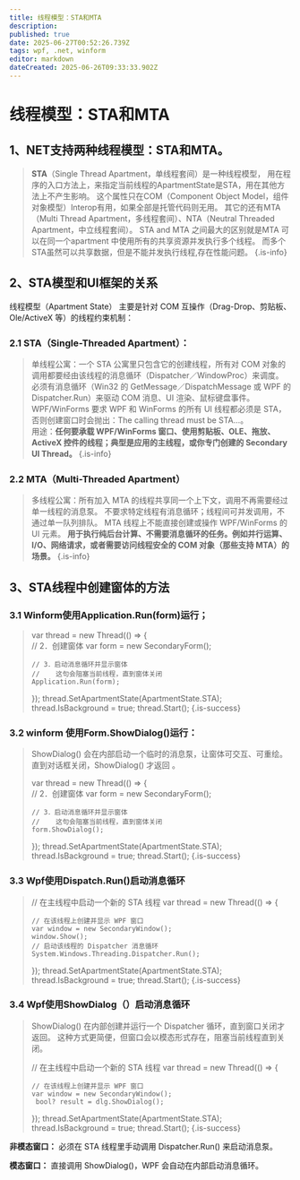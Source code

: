 ```yaml
---
title: 线程模型：STA和MTA
description: 
published: true
date: 2025-06-27T00:52:26.739Z
tags: wpf, .net, winform
editor: markdown
dateCreated: 2025-06-26T09:33:33.902Z
---
```


# 线程模型：STA和MTA
## 1、NET支持两种线程模型：STA和MTA。
> **STA**（Single Thread Apartment，单线程套间）是一种线程模型， 用在程序的入口方法上，来指定当前线程的ApartmentState是STA，用在其他方法上不产生影响。 这个属性只在COM（Component Object Model，组件对象模型）Interop有用，如果全部是托管代码则无用。 
> 其它的还有MTA（Multi Thread Apartment，多线程套间）、NTA（Neutral Threaded Apartment，中立线程套间）。
> STA and MTA 之间最大的区别就是MTA 可以在同一个apartment 中使用所有的共享资源并发执行多个线程。
> 而多个STA虽然可以共享数据，但是不能并发执行线程,存在性能问题。
{.is-info}

## 2、STA模型和UI框架的关系
线程模型（Apartment State） 主要是针对 COM 互操作（Drag-Drop、剪贴板、Ole/ActiveX 等）的线程约束机制：

 ### 2.1 STA（Single-Threaded Apartment）：
>  单线程公寓：一个 STA 公寓里只包含它的创建线程，所有对 COM 对象的调用都要经由该线程的消息循环（Dispatcher／WindowProc）来调度。
>  必须有消息循环（Win32 的 GetMessage／DispatchMessage 或 WPF 的 Dispatcher.Run）来驱动 COM 消息、UI 渲染、鼠标键盘事件。
>  WPF/WinForms 要求	WPF 和 WinForms 的所有 UI 线程都必须是 STA，否则创建窗口时会抛出：The calling thread must be STA…。	
用途：**任何要承载 WPF/WinForms 窗口、使用剪贴板、OLE、拖放、ActiveX 控件的线程；典型是应用的主线程，或你专门创建的 Secondary UI Thread。**
{.is-info}

 
 ### 2.2 MTA（Multi-Threaded Apartment）
> 多线程公寓：所有加入 MTA 的线程共享同一个上下文，调用不再需要经过单一线程的消息泵。
> 不要求特定线程有消息循环；线程间可并发调用，不通过单一队列排队。
> MTA 线程上不能直接创建或操作 WPF/WinForms 的 UI 元素。
**用于执行纯后台计算、不需要消息循环的任务。例如并行运算、I/O、网络请求，或者需要访问线程安全的 COM 对象（那些支持 MTA）的场景。**
{.is-info}

## 3、STA线程中创建窗体的方法
### 3.1 Winform使用Application.Run(form)运行；
>  var thread = new Thread(() =>
> {  
>     // 2．创建窗体
>     var form = new SecondaryForm();
>     
>     // 3．启动消息循环并显示窗体
>     //    这句会阻塞当前线程，直到窗体关闭
>     Application.Run(form);
> });
> thread.SetApartmentState(ApartmentState.STA);
> thread.IsBackground = true;
> thread.Start(); 
{.is-success}

### 3.2 winform 使用Form.ShowDialog()运行：


>
>ShowDialog() 会在内部启动一个临时的消息泵，让窗体可交互、可重绘。
直到对话框关闭，ShowDialog() 才返回 。
>
>var thread = new Thread(() =>
> {  
>     // 2．创建窗体
>     var form = new SecondaryForm();
>     
>     // 3．启动消息循环并显示窗体
>     //    这句会阻塞当前线程，直到窗体关闭
>     form.ShowDialog();   
> });
> thread.SetApartmentState(ApartmentState.STA);
> thread.IsBackground = true;
> thread.Start(); 
{.is-success}

### 3.3 Wpf使用Dispatch.Run()启动消息循环
> 
> // 在主线程中启动一个新的 STA 线程
> var thread = new Thread(() =>
> {
> 
>     // 在该线程上创建并显示 WPF 窗口
>     var window = new SecondaryWindow();
>     window.Show();
>     // 启动该线程的 Dispatcher 消息循环
>     System.Windows.Threading.Dispatcher.Run();
> });
> thread.SetApartmentState(ApartmentState.STA);
> thread.IsBackground = true;
> thread.Start();
{.is-success}

### 3.4 Wpf使用ShowDialog（）启动消息循环
> 
>ShowDialog() 在内部创建并运行一个 Dispatcher 循环，直到窗口关闭才返回。
这种方式更简便，但窗口会以模态形式存在，阻塞当前线程直到关闭。
>
> // 在主线程中启动一个新的 STA 线程
> var thread = new Thread(() =>
> {
> 
>     // 在该线程上创建并显示 WPF 窗口
>     var window = new SecondaryWindow();
>      bool? result = dlg.ShowDialog();
> });
> thread.SetApartmentState(ApartmentState.STA);
> thread.IsBackground = true;
> thread.Start();
{.is-success}

**非模态窗口：** 必须在 STA 线程里手动调用 Dispatcher.Run() 来启动消息泵。

**模态窗口：** 直接调用 ShowDialog()，WPF 会自动在内部启动消息循环。

